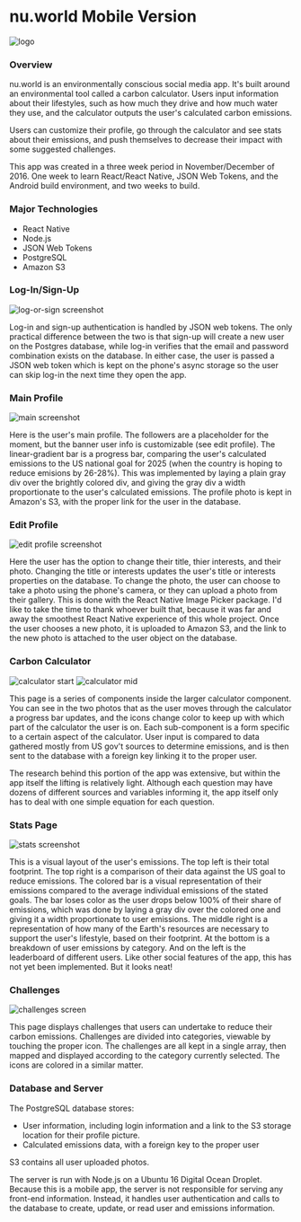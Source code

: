 # nu.world Mobile Version

![logo](./front/images/nu-colorr.png)

### Overview

nu.world is an environmentally conscious social media app. It's built around an environmental tool called a carbon calculator. Users input information about their lifestyles, such as how much they drive and how much water they use, and the calculator outputs the user's calculated carbon emissions.

Users can customize their profile, go through the calculator and see stats about their emissions, and push themselves to decrease their impact with some suggested challenges. 

This app was created in a three week period in November/December of 2016. One week to learn React/React Native, JSON Web Tokens, and the Android build environment, and two weeks to build.

### Major Technologies
* React Native
* Node.js
* JSON Web Tokens
* PostgreSQL
* Amazon S3

### Log-In/Sign-Up
![log-or-sign screenshot](./front/images/screen_log.png)

Log-in and sign-up authentication is handled by JSON web tokens. The only practical difference between the two is that sign-up will create a new user on the Postgres database, while log-in verifies that the email and password combination exists on the database. In either case, the user is passed a JSON web token which is kept on the phone's async storage so the user can skip log-in the next time they open the app.

### Main Profile
![main screenshot](./front/images/screen_main.png)

Here is the user's main profile. The followers are a placeholder for the moment, but the banner user info is customizable (see edit profile). The linear-gradient bar is a progress bar, comparing the user's calculated emissions to the US national goal for 2025 (when the country is hoping to reduce emisions by 26-28%). This was implemented by laying a plain gray div over the brightly colored div, and giving the gray div a width proportionate to the user's calculated emissions. The profile photo is kept in Amazon's S3, with the proper link for the user in the database. 

### Edit Profile
![edit profile screenshot](./front/images/screen_edit_profile.png)

Here the user has the option to change their title, thier interests, and their photo. Changing the title or interests updates the user's title or interests properties on the database. To change the photo, the user can choose to take a photo using the phone's camera, or they can upload a photo from their gallery. This is done with the React Native Image Picker package. I'd like to take the time to thank whoever built that, because it was far and away the smoothest React Native experience of this whole project. Once the user chooses a new photo, it is uploaded to Amazon S3, and the link to the new photo is attached to the user object on the database. 

### Carbon Calculator
![calculator start](./front/images/nu1.png)
![calculator mid](./front/images/nu4.png)

This page is a series of components inside the larger calculator component. You can see in the two photos that as the user moves through the calculator a progress bar updates, and the icons change color to keep up with which part of the calculator the user is on. Each sub-component is a form specific to a certain aspect of the calculator. User input is compared to data gathered mostly from US gov't sources to determine emissions, and is then sent to the database with a foreign key linking it to the proper user. 

The research behind this portion of the app was extensive, but within the app itself the lifting is relatively light. Although each question may have dozens of different sources and variables informing it, the app itself only has to deal with one simple equation for each question.

### Stats Page
![stats screenshot](./front/images/nu3.png)

This is a visual layout of the user's emissions. The top left is their total footprint. The top right is a comparison of their data against the US goal to reduce emissions. The colored bar is a visual representation of their emissions compared to the average individual emissions of the stated goals. The bar loses color as the user drops below 100% of their share of emissions, which was done by laying a gray div over the colored one and giving it a width proportionate to user emissions. The middle right is a representation of how many of the Earth's resources are necessary to support the user's lifestyle, based on their footprint. At the bottom is a breakdown of user emissions by category. And on the left is the leaderboard of different users. Like other social features of the app, this has not yet been implemented. But it looks neat!

### Challenges
![challenges screen](./front/images/nu2.png)

This page displays challenges that users can undertake to reduce their carbon emissions. Challenges are divided into categories, viewable by touching the proper icon. The challenges are all kept in a single array, then mapped and displayed according to the category currently selected. The icons are colored in a similar matter. 

### Database and Server

The PostgreSQL database stores: 
  * User information, including login information and a link to the S3 storage location for their profile picture.
  * Calculated emissions data, with a foreign key to the proper user
 
 S3 contains all user uploaded photos.
 
 The server is run with Node.js on a Ubuntu 16 Digital Ocean Droplet. Because this is a mobile app, the server is not responsible for serving any front-end information. Instead, it handles user authentication and calls to the database to create, update, or read user and emissions information. 
